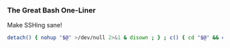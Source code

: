 ### The Great Bash One-Liner
Make SSHing sane!
```sh
detach() { nohup "$@" >/dev/null 2>&1 & disown ; } ; c() { cd "$@" && clear && ls -lah ; } ; alias c.='c ..' ; alias l='ls -lah' ; alias df='df -h' ; alias e='vim' ; alias s='systemctl' ; alias d='docker' ; alias dc='docker compose'
```

<!--
**kvlach/kvlach** is a ✨ _special_ ✨ repository because its `README.md` (this file) appears on your GitHub profile.

Here are some ideas to get you started:

- 🔭 I’m currently working on ...
- 🌱 I’m currently learning ...
- 👯 I’m looking to collaborate on ...
- 🤔 I’m looking for help with ...
- 💬 Ask me about ...
- 📫 How to reach me: ...
- 😄 Pronouns: ...
- ⚡ Fun fact: ...
-->
